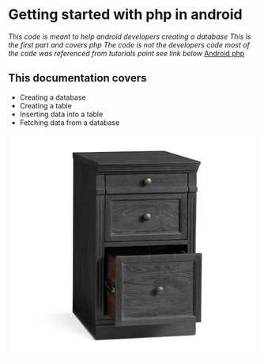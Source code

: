 # Getting started with php in android

*This code is meant to help android developers creating a database*
*This is the first part and covers php*
*The code is not the developers code*
*most of the code was referenced from tutorials point*
*see link below*
[Android php](https://www.tutorialspoint.com/android/android_php_mysql.htm)

## This documentation covers
* Creating a database
* Creating a table
* Inserting data into a table
* Fetching data from a database

![Database image](readme.md_image/file_cabinet.jpg)